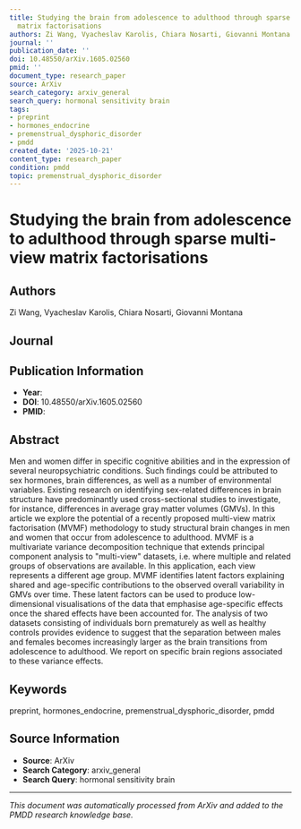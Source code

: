 ```yaml
---
title: Studying the brain from adolescence to adulthood through sparse multi-view
  matrix factorisations
authors: Zi Wang, Vyacheslav Karolis, Chiara Nosarti, Giovanni Montana
journal: ''
publication_date: ''
doi: 10.48550/arXiv.1605.02560
pmid: ''
document_type: research_paper
source: ArXiv
search_category: arxiv_general
search_query: hormonal sensitivity brain
tags:
- preprint
- hormones_endocrine
- premenstrual_dysphoric_disorder
- pmdd
created_date: '2025-10-21'
content_type: research_paper
condition: pmdd
topic: premenstrual_dysphoric_disorder
---
```


# Studying the brain from adolescence to adulthood through sparse multi-view matrix factorisations

## Authors
Zi Wang, Vyacheslav Karolis, Chiara Nosarti, Giovanni Montana

## Journal


## Publication Information
- **Year**: 
- **DOI**: 10.48550/arXiv.1605.02560
- **PMID**: 

## Abstract
Men and women differ in specific cognitive abilities and in the expression of several neuropsychiatric conditions. Such findings could be attributed to sex hormones, brain differences, as well as a number of environmental variables. Existing research on identifying sex-related differences in brain structure have predominantly used cross-sectional studies to investigate, for instance, differences in average gray matter volumes (GMVs). In this article we explore the potential of a recently proposed multi-view matrix factorisation (MVMF) methodology to study structural brain changes in men and women that occur from adolescence to adulthood. MVMF is a multivariate variance decomposition technique that extends principal component analysis to "multi-view" datasets, i.e. where multiple and related groups of observations are available. In this application, each view represents a different age group. MVMF identifies latent factors explaining shared and age-specific contributions to the observed overall variability in GMVs over time. These latent factors can be used to produce low-dimensional visualisations of the data that emphasise age-specific effects once the shared effects have been accounted for. The analysis of two datasets consisting of individuals born prematurely as well as healthy controls provides evidence to suggest that the separation between males and females becomes increasingly larger as the brain transitions from adolescence to adulthood. We report on specific brain regions associated to these variance effects.

## Keywords
preprint, hormones_endocrine, premenstrual_dysphoric_disorder, pmdd

## Source Information
- **Source**: ArXiv
- **Search Category**: arxiv_general
- **Search Query**: hormonal sensitivity brain

---
*This document was automatically processed from ArXiv and added to the PMDD research knowledge base.*
